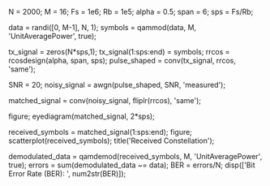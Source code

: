 N = 2000;
M = 16;
Fs = 1e6;
Rb = 1e5;
alpha = 0.5;
span = 6;
sps = Fs/Rb;

data = randi([0, M-1], N, 1);
symbols = qammod(data, M, 'UnitAveragePower', true);

tx_signal = zeros(N*sps,1);
tx_signal(1:sps:end) = symbols;
rrcos = rcosdesign(alpha, span, sps);
pulse_shaped = conv(tx_signal, rrcos, 'same');

SNR = 20;
noisy_signal = awgn(pulse_shaped, SNR, 'measured');

matched_signal = conv(noisy_signal, fliplr(rrcos), 'same');

figure;
eyediagram(matched_signal, 2*sps);

received_symbols = matched_signal(1:sps:end);
figure;
scatterplot(received_symbols);
title('Received Constellation');

demodulated_data = qamdemod(received_symbols, M, 'UnitAveragePower', true);
errors = sum(demodulated_data ~= data);
BER = errors/N;
disp(['Bit Error Rate (BER): ', num2str(BER)]);
